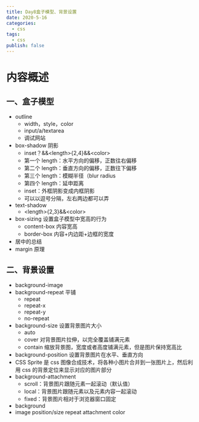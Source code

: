 ```yaml
---
title: Day8盒子模型、背景设置
date: 2020-5-16
categories:
  - css
tags:
  - css
publish: false
---
```


<!-- more -->

# 内容概述

## 一、盒子模型

- outline
  - width，style，color
  - input/a/textarea
  - 调试网站
- box-shadow 阴影
  - inset？&&\<length\>{2,4}&&\<color\>
  - 第一个 length：水平方向的偏移，正数往右偏移
  - 第二个 length：垂直方向的偏移，正数往下偏移
  - 第三个 length：模糊半径（blur radius
  - 第四个 length：延申距离
  - inset：外框阴影变成内框阴影
  - 可以以逗号分隔，左右两边都可以弄
- text-shadow
  - \<length\>{2,3}&&\<color\>
- box-sizing 设置盒子模型中宽高的行为
  - content-box 内容宽高
  - border-box 内容+内边距+边框的宽度
- 居中的总结
- margin 原理

## 二、背景设置

- background-image
- background-repeat 平铺
  - repeat
  - repeat-x
  - repeat-y
  - no-repeat
- background-size 设置背景图片大小
  - auto
  - cover 对背景图片拉伸，以完全覆盖铺满元素
  - contain 缩放背景图，宽度或者高度铺满元素，但是图片保持宽高比
- background-position 设置背景图片在水平、垂直方向
- CSS Sprite 是 css 图像合成技术，将各种小图片合并到一张图片上，然后利用 css 的背景定位来显示对应的图片部分
- background-attachment
  - scroll：背景图片跟随元素一起滚动（默认值）
  - local：背景图片跟随元素以及元素内容一起滚动
  - fixed：背景图片相对于浏览器窗口固定
- background
- image position/size repeat attachment color
